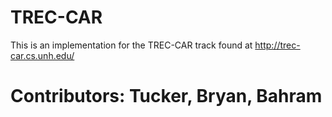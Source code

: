 # TREC-CAR 
This is an implementation for the TREC-CAR track found at http://trec-car.cs.unh.edu/
# Contributors: Tucker, Bryan, Bahram
